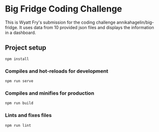 # Big Fridge Coding Challenge

This is Wyatt Fry's submission for the coding challenge annikahagelin/big-fridge. It uses data from 10 provided json files and displays the information in a dashboard.

## Project setup
```
npm install
```

### Compiles and hot-reloads for development
```
npm run serve
```

### Compiles and minifies for production
```
npm run build
```

### Lints and fixes files
```
npm run lint
```
